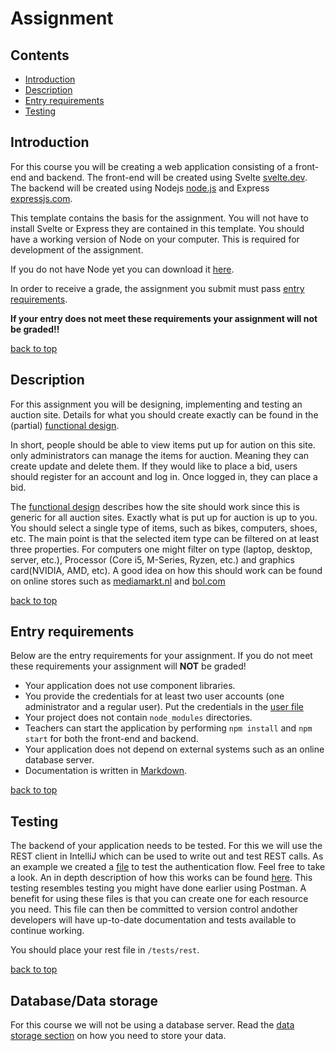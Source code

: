 # Assignment

## Contents
- [Introduction](./README.md#introduction)
- [Description](./README.md#description)
- [Entry requirements](./README.md#entry-requirements)
- [Testing](./README.md#testing)


## Introduction

For this course you will be creating a web application consisting of a front-end and backend. The front-end will be 
created using Svelte [svelte.dev](https://svelte.dev). The backend will be created using Nodejs 
[node.js](https://nodejs.org/) and Express [expressjs.com](https://expressjs.com/).

This template contains the basis for the assignment. You will not have to install Svelte or Express they are contained 
in this template.
You should have a working version of Node on your computer. This is required for development of the assignment.

If you do not have Node yet you can download it [here](https://nodejs.org/en/download/).

In order to receive a grade, the assignment you submit must pass [entry requirements](./README.md#entry-requirements). 

**If your entry does not meet these requirements your assignment will not be graded!!**

[back to top](./README.md#contents)

## Description

For this assignment you will be designing, implementing and testing an auction site. Details for what you should create 
exactly can be found in the (partial) [functional design](./functional-design.md).

In short, people should be able to view items put up for aution on this site. only administrators can manage the items 
for auction. Meaning they can create update and delete them. If they would like to place a bid, users should register 
for an account and log in. Once logged in, they can place a bid.  

The [functional design](./functional-design.md) describes how the site should work since this is generic for all auction 
sites. Exactly what is put up for auction is up to you. You should select a single type of items, such as bikes, 
computers, shoes, etc. The main point is that the selected item type can be filtered on at least three properties. 
For computers one might filter on type (laptop, desktop, server, etc.), Processor (Core i5, M-Series, Ryzen, etc.) and 
graphics card(NVIDIA, AMD, etc). A good idea on how this should work can be found on online stores such as 
[mediamarkt.nl](https://mediamarkt.nl) and [bol.com](https://bol.com) 

[back to top](./README.md#contents)

## Entry requirements

Below are the entry requirements for your assignment. If you do not meet these requirements your assignment will **NOT** 
be graded!

- Your application does not use component libraries.
- You provide the credentials for at least two user accounts (one administrator and a regular user). Put the credentials 
in the [user file](../documentation/users.md)
- Your project does not contain `node_modules` directories.
- Teachers can start the application by performing `npm install` and `npm start` for both the front-end and backend.
- Your application does not depend on external systems such as an online database server.
- Documentation is written in [Markdown](https://www.jetbrains.com/help/upsource/markdown-syntax.html).

[back to top](./README.md#contents)

## Testing

The backend of your application needs to be tested. For this we will use the REST client in IntelliJ which can be used 
to write out and test REST calls. As an example we created a [file](../tests/rest/Authorization.http) to test the authentication 
flow. Feel free to take a look. An in depth description of how this works can be found 
[here](../tests/rest/README.md). This testing resembles testing you might have done earlier using Postman. A 
benefit for using these files is that you can create one for each resource you need. This file can then be committed to 
version control andother developers will have up-to-date documentation and tests available to continue working.

You should place your rest file in `/tests/rest`.

[back to top](./README.md#contents)

## Database/Data storage

For this course we will not be using a database server. Read the [data storage section](./data-storage.md) on how you
need to store your data.